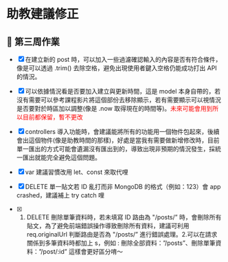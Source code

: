 # 助教建議修正

## 🚩 第三周作業

- [x] 在建立新的 post 時，可以加入一些過濾確認輸入的內容是否有符合條件，像是可以透過 .trim() 去除空格，避免出現使用者鍵入空格仍能成功打出 API 的情況。

- [x] 可以依據情況看是否要加入建立與更新時間，這是 model 本身自帶的，若沒有需要可以參考課程影片將這個部份去移除顯示，若有需要顯示可以視情況是否要對於時區加以調整(像是 .now 取得現在的時間等)。<font color='red'>未來可能會用到所以目前都保留，暫不更改</font>

- [x] controllers 導入功能時，會建議能將所有的功能用一個物件包起來，後續會出這個物件(像是助教時間的那樣)，好處是當我有需要做新增修改時，目前單一匯出的方式可能會遺漏沒有匯出到的，導致出現非預期的情況發生，採統一匯出就能完全避免這個問題。

- [x] var 建議習慣改用 let、const 來取代哩

- [x] DELETE 單一貼文若 ID 亂打而非 MongoDB 的格式（例如：123）會 app crashed，建議補上 try catch 哩

- [x] 1. DELETE 刪除單筆資料時，若未填寫 ID 路由為 "/posts/” 時，會刪除所有貼文，為了避免前端錯誤操作導致刪除所有資料，建議可利用 req.originalUrl 判斷路由是否為 "/posts/” 進行錯誤處理。2.可以在請求關係到多筆資料時都加上 s，例如 : 刪除全部資料：”/posts”、刪除單筆資料：”/post/:id” 這樣會更好區分唷～
